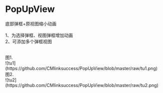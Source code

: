 # PopUpView
底部弹框+原视图缩小动画
<br> <br> 
1、为选择弹框、视图弹框增加动画 <br> 
2、可添加多个弹框视图

<br>
图1.<br>
![tu1](https://github.com/CMlinksuccess/PopUpView/blob/master/raw/tu1.png)
 <br>
 图2.<br>
![tu2](https://github.com/CMlinksuccess/PopUpView/blob/master/raw/tu2.png)
